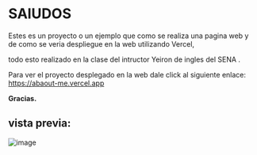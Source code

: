 # SAlUDOS

Estes es un proyecto o un ejemplo que como se realiza una pagina web y de como se veria despliegue en la web utilizando Vercel,

todo esto realizado en la clase del intructor Yeiron de ingles del SENA .

Para ver el proyecto desplegado en la web dale click al siguiente enlace: https://abaout-me.vercel.app

**Gracias.**

## vista previa:
![image](https://github.com/Jincoxx/Abaout-me/assets/108629591/7a81ab01-484a-4034-9906-506705f3b2e4)
